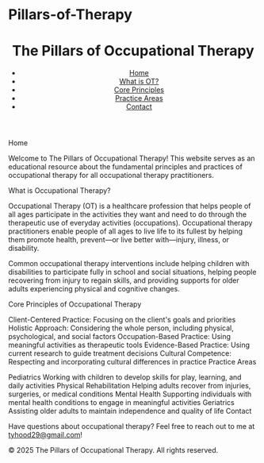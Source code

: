 # Pillars-of-Therapy

<!DOCTYPE html>
<html lang="en">
<head>
    <meta charset="UTF-8">
    <meta name="viewport" content="width=device-width, initial-scale=1.0">
    <link rel="stylesheet" href="styles.css">
</head>
<body>
    <header>
        <h1>The Pillars of Occupational Therapy</h1>
        <nav>
            <ul>
                <li><a href="#home">Home</a></li>
                <li><a href="#what-is-ot">What is OT?</a></li>
                <li><a href="#core-principles">Core Principles</a></li>
                <li><a href="#practice-areas">Practice Areas</a></li>
                <li><a href="#contact">Contact</a></li>
            </ul>
        </nav>
    </header>

Home

Welcome to The Pillars of Occupational Therapy! This website serves as an educational resource about the fundamental principles and practices of occupational therapy for all occupational therapy practitioners.

What is Occupational Therapy?

Occupational Therapy (OT) is a healthcare profession that helps people of all ages participate in the activities they want and need to do through the therapeutic use of everyday activities (occupations). Occupational therapy practitioners enable people of all ages to live life to its fullest by helping them promote health, prevent—or live better with—injury, illness, or disability.

Common occupational therapy interventions include helping children with disabilities to participate fully in school and social situations, helping people recovering from injury to regain skills, and providing supports for older adults experiencing physical and cognitive changes.

Core Principles of Occupational Therapy

Client-Centered Practice: Focusing on the client's goals and priorities
Holistic Approach: Considering the whole person, including physical, psychological, and social factors
Occupation-Based Practice: Using meaningful activities as therapeutic tools
Evidence-Based Practice: Using current research to guide treatment decisions
Cultural Competence: Respecting and incorporating cultural differences in practice
Practice Areas

Pediatrics Working with children to develop skills for play, learning, and daily activities
Physical Rehabilitation Helping adults recover from injuries, surgeries, or medical conditions
Mental Health Supporting individuals with mental health conditions to engage in meaningful activities
Geriatrics Assisting older adults to maintain independence and quality of life
Contact

Have questions about occupational therapy? Feel free to reach out to me at tyhood29@gmail.com!

© 2025 The Pillars of Occupational Therapy. All rights reserved.
